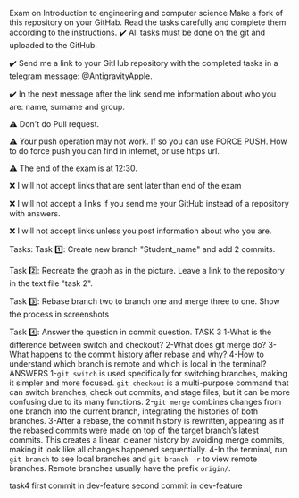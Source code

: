 Exam on Introduction to engineering and computer science
Make a fork of this repository on your GitHab. Read the tasks carefully and complete them according to the instructions.
✔️ All tasks must be done on the git and uploaded to the GitHub.

✔️ Send me a link to your GitHub repository with the completed tasks in a telegram message: @AntigravityApple.

✔️ In the next message after the link send me information about who you are: name, surname and group.

⚠️ Don't do Pull request.

⚠️ Your push operation may not work. If so you can use FORCE PUSH. How to do force push you can find in internet, or use https url.

⚠️ The end of the exam is at 12:30.

❌ I will not accept links that are sent later than end of the exam

❌ I will not accept a links if you send me your GitHub instead of a repository with answers.

❌ I will not accept links unless you post information about who you are.

Tasks:
Task 1️⃣: Create new branch "Student_name" and add 2 commits.

Task 2️⃣: Recreate the graph as in the picture. Leave a link to the repository in the text file "task 2".

Task 3️⃣: Rebase branch two to branch one and merge three to one. Show the process in screenshots

Task 4️⃣: Answer the question in commit question.
TASK 3
1-What is the difference between switch and checkout?
2-What does git merge do?
3-What happens to the commit history after rebase and why?
4-How to understand which branch is remote and which is local in the terminal?
ANSWERS
1-`git switch` is used specifically for switching branches, making it simpler and more focused. `git checkout` is a multi-purpose command that can switch branches, check out commits, and stage files, but it can be more confusing due to its many functions.
2-`git merge` combines changes from one branch into the current branch, integrating the histories of both branches.
3-After a rebase, the commit history is rewritten, appearing as if the rebased commits were made on top of the target branch’s latest commits. This creates a linear, cleaner history by avoiding merge commits, making it look like all changes happened sequentially.
4-In the terminal, run `git branch` to see local branches and `git branch -r` to view remote branches. Remote branches usually have the prefix `origin/`.




task4
first commit in dev-feature
second commit in dev-feature